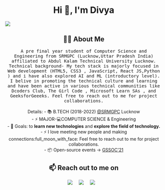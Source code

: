 <h1 align="center">Hi 👋, I'm Divya</h1>
<img src="https://i.imgur.com/SJSkI0p.png">

<h2 align="center"> 👨‍💻 About Me </h2>
<p align="center">
  <samp>
A pre final year student of Computer Science and Engineering from SRMGPC (Lucknow,Uttar Pradesh India) affiliated to Abdul Kalam Technical University Lucknow.
Technical background- My tech stack is majorly focused in Web development (HTML5, CSS3 , JavaScript, React JS,Python ) and i have also explored AI and ML (introductory level). I belive in promoting the technical culture and learning and have been active in various technical communities like Dcoders Club, The Girl Code , Microsoft Learn SAs , and GeeksforGeeeks. Feel free to reach out to me for project collaborations.
  </samp><br><br>
  Details:
- 📚 B.TECH (2018-2022) <a href="http://srmcem.ac.in/">@SRMGPC</a> Lucknow <br>
- ⚡ MAJOR-💻COMPUTER SCIENCE & Engineering  <br>
- 🥅 Goals: to <strong>learn new technologies</strong> and <strong> explore the field of technology. </strong>  <br>
- ⚡ I love meeting new people and making connections:full_moon_with_face: Feel free to reach out to me for project collaborations.  <br>
- 📦 Open-source events -> <a href="https://gssoc.girlscript.tech/index.html">GSSOC'21</a>  <br>
<h2 align="center">📫 Reach out to me on</h2> 
<p align="center">
 <a href="mailto:divyashukla20993@gmail.com"><img src="https://img.shields.io/badge/gmail-%23D14836.svg?&style=for-the-badge&logo=gmail&logoColor=white" /></a>&nbsp;&nbsp;&nbsp;&nbsp;
  <a target="_blank"href="https://www.linkedin.com/in/divyashukla23/"><img src="https://img.shields.io/badge/linkedin-%230077B5.svg?&style=for-the-badge&logo=linkedin&logoColor=white" /></a>&nbsp;&nbsp;&nbsp;&nbsp;
  <a href="https://www.instagram.com/_divs23/"><img src="https://img.shields.io/badge/instagram-%23D14836.svg?&style=for-the-badge&logo=instagram&logoColor=pink" /></a>&nbsp;&nbsp;&nbsp;&nbsp;
</p>

